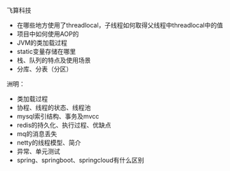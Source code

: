 飞算科技

- 在哪些地方使用了threadlocal，子线程如何取得父线程中threadlocal中的值
- 项目中如何使用AOP的
- JVM的类加载过程
- static变量存储在哪里
- 栈、队列的特点及使用场景
- 分库、分表（分区）

洲明：

- 类加载过程
- 协程、线程的状态、线程池
- mysql索引结构、事务及mvcc
- redis的持久化、执行过程、优缺点
- mq的消息丢失
- netty的线程模型、简介
- 异常、单元测试
- spring、springboot、springcloud有什么区别
